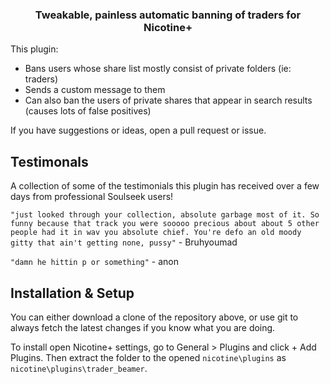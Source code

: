 <h3 align="center">
<p>Tweakable, painless automatic banning of traders for Nicotine+
</h3>

This plugin:
- Bans users whose share list mostly consist of private folders (ie: traders)
- Sends a custom message to them
- Can also ban the users of private shares that appear in search results (causes lots of false positives)

If you have suggestions or ideas, open a pull request or issue.

## Testimonals
A collection of some of the testimonials this plugin has received over a few days from professional Soulseek users!

`"just looked through your collection, absolute garbage most of it. So funny because that track you were sooooo precious about about 5 other people had it in wav you absolute chief. You're defo an old moody gitty that ain't getting none, pussy"` - Bruhyoumad

`"damn he hittin p or something"` - anon

## Installation & Setup

You can either download a clone of the repository above, or use git to always fetch the latest changes if you know what you are doing.

To install open Nicotine+ settings, go to General > Plugins and click + Add Plugins. Then extract the folder to the opened ``nicotine\plugins`` as ``nicotine\plugins\trader_beamer``.

